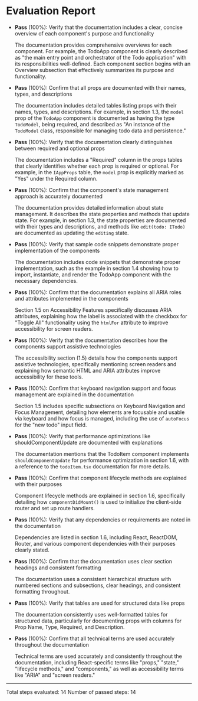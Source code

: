 # Evaluation Report

- **Pass** (100%): Verify that the documentation includes a clear, concise overview of each component's purpose and functionality
  
  The documentation provides comprehensive overviews for each component. For example, the TodoApp component is clearly described as "the main entry point and orchestrator of the Todo application" with its responsibilities well-defined. Each component section begins with an Overview subsection that effectively summarizes its purpose and functionality.

- **Pass** (100%): Confirm that all props are documented with their names, types, and descriptions
  
  The documentation includes detailed tables listing props with their names, types, and descriptions. For example, in section 1.3, the `model` prop of the `TodoApp` component is documented as having the type `TodoModel`, being required, and described as "An instance of the `TodoModel` class, responsible for managing todo data and persistence."

- **Pass** (100%): Verify that the documentation clearly distinguishes between required and optional props
  
  The documentation includes a "Required" column in the props tables that clearly identifies whether each prop is required or optional. For example, in the `IAppProps` table, the `model` prop is explicitly marked as "Yes" under the Required column.

- **Pass** (100%): Confirm that the component's state management approach is accurately documented
  
  The documentation provides detailed information about state management. It describes the state properties and methods that update state. For example, in section 1.3, the state properties are documented with their types and descriptions, and methods like `edit(todo: ITodo)` are documented as updating the `editing` state.

- **Pass** (100%): Verify that sample code snippets demonstrate proper implementation of the components
  
  The documentation includes code snippets that demonstrate proper implementation, such as the example in section 1.4 showing how to import, instantiate, and render the TodoApp component with the necessary dependencies.

- **Pass** (100%): Confirm that the documentation explains all ARIA roles and attributes implemented in the components
  
  Section 1.5 on Accessibility Features specifically discusses ARIA attributes, explaining how the label is associated with the checkbox for "Toggle All" functionality using the `htmlFor` attribute to improve accessibility for screen readers.

- **Pass** (100%): Verify that the documentation describes how the components support assistive technologies
  
  The accessibility section (1.5) details how the components support assistive technologies, specifically mentioning screen readers and explaining how semantic HTML and ARIA attributes improve accessibility for these tools.

- **Pass** (100%): Confirm that keyboard navigation support and focus management are explained in the documentation
  
  Section 1.5 includes specific subsections on Keyboard Navigation and Focus Management, detailing how elements are focusable and usable via keyboard and how focus is managed, including the use of `autoFocus` for the "new todo" input field.

- **Pass** (100%): Verify that performance optimizations like shouldComponentUpdate are documented with explanations
  
  The documentation mentions that the TodoItem component implements `shouldComponentUpdate` for performance optimization in section 1.6, with a reference to the `todoItem.tsx` documentation for more details.

- **Pass** (100%): Confirm that component lifecycle methods are explained with their purposes
  
  Component lifecycle methods are explained in section 1.6, specifically detailing how `componentDidMount()` is used to initialize the client-side router and set up route handlers.

- **Pass** (100%): Verify that any dependencies or requirements are noted in the documentation
  
  Dependencies are listed in section 1.6, including React, ReactDOM, Router, and various component dependencies with their purposes clearly stated.

- **Pass** (100%): Confirm that the documentation uses clear section headings and consistent formatting
  
  The documentation uses a consistent hierarchical structure with numbered sections and subsections, clear headings, and consistent formatting throughout.

- **Pass** (100%): Verify that tables are used for structured data like props
  
  The documentation consistently uses well-formatted tables for structured data, particularly for documenting props with columns for Prop Name, Type, Required, and Description.

- **Pass** (100%): Confirm that all technical terms are used accurately throughout the documentation
  
  Technical terms are used accurately and consistently throughout the documentation, including React-specific terms like "props," "state," "lifecycle methods," and "components," as well as accessibility terms like "ARIA" and "screen readers."

---

Total steps evaluated: 14
Number of passed steps: 14